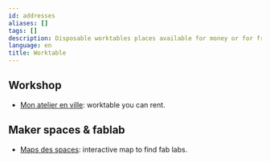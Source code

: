 ```yaml
---
id: addresses
aliases: []
tags: []
description: Disposable worktables places available for money or for free.
language: en
title: Worktable
---
```


## Workshop

- [Mon atelier en ville](https://monatelierenville.com): worktable you can rent.

## Maker spaces & fablab

- [Maps des spaces](https://www.makery.info/labs-map/): interactive map to find fab labs.
